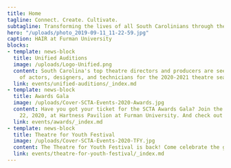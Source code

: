 ```yaml
---
title: Home
tagline: Connect. Create. Cultivate.
subtagline: Transforming the lives of all South Carolinians through theatre
hero: "/uploads/photo_2019-09-11_11-22-59.jpg"
caption: HAIR at Furman University
blocks:
- template: news-block
  title: Unified Auditions
  image: /uploads/Logo-Unified.png
  content: South Carolina's top theatre directors and producers are seeking hundreds
    of actors, designers, and technicians for the 2020-2021 theatre season!
  link: events/unified-auditions/_index.md
- template: news-block
  title: Awards Gala
  image: /uploads/Cover-SCTA-Events-2020-Awards.jpg
  content: Have you got your ticket for the SCTA Awards Gala? Join the party on February
    22, 2020, at Hartness Pavilion at Furman University. And check out the [City Basket Silent Auction](https://www.32auctions.com/SCTACityBasket2020)!
  link: events/awards/_index.md
- template: news-block
  title: Theatre for Youth Festival
  image: /uploads/Cover-SCTA-Events-2020-TFY.jpg
  content: The Theatre for Youth Festival is back! Come celebrate the great work of young theatre practitioners in South Carolina. Find more information about the festival here.
  link: events/theatre-for-youth-festival/_index.md
---
```

